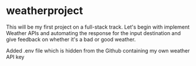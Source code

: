 # weatherproject
This will be my first project on a full-stack track. 
Let's begin with implement Weather APIs and automating the response for the input destination and give feedback on whether it's a bad or good weather.

Added .env file which is hidden from the Github containing my own weather API key
